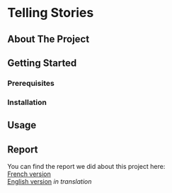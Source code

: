<br />
<h1 align="left">Telling Stories</h1>

## About The Project



## Getting Started

### Prerequisites

### Installation

## Usage

## Report
You can find the report we did about this project here: </br>
[French version]() </br>
[English version]() *in translation*
